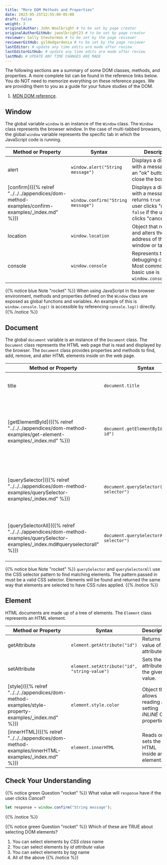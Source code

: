 ```yaml
---
title: "More DOM Methods and Properties"
date: 2023-05-25T12:55:09-05:00
draft: false
weight: 3
originalAuthor: John Woolbright # to be set by page creator
originalAuthorGitHub: jwoolbright23 # to be set by page creator
reviewer: Sally Steuterman # to be set by the page reviewer
reviewerGitHub: gildedgardenia # to be set by the page reviewer
lastEditor: # update any time edits are made after review
lastEditorGitHub: # update any time edits are made after review
lastMod: # UPDATE ANY TIME CHANGES ARE MADE
---
```


The following sections are a summary of some DOM classes, methods, and properties. A
more complete list can be found in the reference links below. You do NOT need to memorize everything on these reference pages.
We are providing them to you as a guide for your future studies of the DOM.

1. [MDN DOM reference](http://localhost:8081/devdocs_en_dom_2025-01/document_object_model).

## Window

The global variable `window` is an instance of the `Window` class. The `Window` class represents the browser
window. In the case of multi-tabbed browsers, the global `window` variable represents the specific tab in which
the JavaScript code is running.

| Method or Property              | Syntax                                 | Description                                                                       |
|--------------------------------|----------------------------------------|-----------------------------------------------------------------------------------|
| alert                          | `window.alert("String message")`      | Displays a dialog box with a message and an "ok" button to close the box.          |
| [confirm]({{% relref "../../../appendices/dom-method-examples/confirm-examples/_index.md" %}}) | `window.confirm("String message")`    | Displays a dialog box with a message and returns `true` if the user clicks "ok" and `false` if the user clicks "cancel". |
| location                       | `window.location`                      | Object that represents and alters the web address of the window or tab.         |
| console                        | `window.console`                       | Represents the debugging console. Most common and basic use is `window.console.log()`. |

{{% notice blue Note "rocket" %}}
When using JavaScript in the browser environment, methods and properties defined on the `Window`
class are exposed as global functions and variables. An example of this is `window.console.log()`
is accessible by referencing `console.log()` directly.
{{% /notice %}}

## Document

The global `document` variable is an instance of the `Document` class. The `Document` class represents the
HTML web page that is read and displayed by the browser. The `Document` class provides properties and methods
to find, add, remove, and alter HTML elements inside on the web page.

| Method or Property                   | Syntax                                     | Description                                                |
|-------------------------------------|--------------------------------------------|------------------------------------------------------------|
| title                               | `document.title`                            | Read or set the title of the document.                    |
| [getElementById]({{% relref "../../../appendices/dom-method-examples/get-element-examples/_index.md" %}}) | `document.getElementById("example-id")`   | Returns a reference to the element whose `id` attribute matches the given string value. |
| [querySelector]({{% relref "../../../appendices/dom-method-examples/querySelector-examples/_index.md" %}})   | `document.querySelector("css selector")`   | Returns the first element that matches the given CSS selector. |
| [querySelectorAll]({{% relref "../../../appendices/dom-method-examples/querySelector-examples/_index.md#queryselectorall" %}}) | `document.querySelectorAll("css selector")` | Returns a list of elements that match the given CSS selector. |

{{% notice blue Note "rocket" %}}
`querySelector` and `querySelectorAll` use the CSS selector pattern to find matching elements. The pattern
passed in must be a valid CSS selector. Elements will be found and returned the same way that elements
are selected to have CSS rules applied.
{{% /notice %}}



## Element

HTML documents are made up of a tree of elements. The `Element` class represents an HTML element.

| Method or Property              | Syntax                              | Description                                   |
|--------------------------------|-------------------------------------|-----------------------------------------------|
| getAttribute                    | `element.getAttribute("id")`        | Returns the value of the attribute.          |
| setAttribute                    | `element.setAttribute("id", "string-value")` | Sets the attribute to the given value. |
| [style]({{% relref "../../../appendices/dom-method-examples/style-property-examples/_index.md" %}}) | `element.style.color`               | Object that allows reading and setting *INLINE* CSS properties. |
| [innerHTML]({{% relref "../../../appendices/dom-method-examples/innerHTML-examples/_index.md" %}}) | `element.innerHTML`                 | Reads or sets the HTML inside an element.    |


## Check Your Understanding

{{% notice green Question "rocket" %}}
What value will `response` have if the user clicks *Cancel*?

```javascript
let response = window.confirm("String message");
```
{{% /notice %}}

{{% notice green Question "rocket" %}}
Which of these are TRUE about selecting DOM elements?

1. You can select elements by *CSS class* name
1. You can select elements by *id attribute* value
1. You can select elements by *tag* name
1. All of the above
{{% /notice %}}